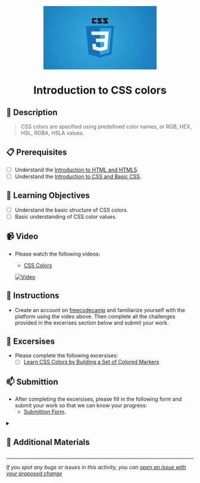 <div align="center">
    <img src="../images/css.jpg" alt="Logo" height="170" align="center">
    <h1 align="center">Introduction to CSS colors</h1>
</div>

## 📝 Description
> CSS colors are specified using predefined color names, or RGB, HEX, HSL, RGBA, HSLA values.

## 📋 Prerequisites
- [ ] Understand the [Introduction to HTML and HTML5](https://github.com/Kick-StartDev/web-development-basic-curriculum/blob/responsive-web-design/responsive-web-design/introduction-to-html-and-html5.md).
- [ ] Understand the [Introduction to CSS and Basic CSS](https://github.com/Kick-StartDev/web-development-basic-curriculum/blob/responsive-web-design/responsive-web-design/introduction-to-css-and-basic-css.md).

## 🎯 Learning Objectives
- [ ] Understand the basic structure of CSS colors.
- [ ] Basic understanding of CSS color values.

## 📹 Video

- Please watch the following videos:
    - <a href="https://www.youtube.com/watch?v=srg4sIbzE1k" target="_blank">CSS Colors</a>

    [![Video](https://img.youtube.com/vi/srg4sIbzE1k/0.jpg)](https://www.youtube.com/watch?v=srg4sIbzE1k)

## 🔧 Instructions
- Create an account on [freecodecamp](freecodecamp.org) and familiarize yourself with the platform using the video above.
Then complete all the challenges provided in the excerises section below and submit your work.

## 🚀 Excersises
- Please complete the following excersises:
    - [ ] [Learn CSS Colors by Building a Set of Colored Markers](https://www.freecodecamp.org/learn/2022/responsive-web-design/learn-css-colors-by-building-a-set-of-colored-markers/step-1)

## 📫 Submittion
- After completing the excersises, please fill in the following form and submit your work so that we can know your progress:
    - [Submittion Form](https://airtable.com/shrTKszJIyALWIPnb).

<details>
    <summary>
        <h2>📌 Additional Materials</h2>
    </summary>
    <hr style="height:1px;border-width:0;color:gray;background-color:dark">
    <i>
        These are all optional, but if you're interested in exploring this topic further, here are some resources to help you.
    </i>

<br>
    <ul>
        <li><a href="https://www.w3schools.com/css/" target="_blank">W3Schools CSS Tutorial</a></li>
        <li><a href="https://www.youtube.com/watch?v=AQnR5TtXvZk" target="_blank">CSS Crash Course For Absolute Beginners</a></li>
        <li><a href="https://www.youtube.com/watch?v=1Rs2ND1ryYc" target="_blank">CSS Tutorial - Zero to Hero (Complete Course)</a></li>
        <li><a href="https://www.youtube.com/watch?v=9DCpQG1KVGk" target="_blank">How to use freecodecamp</a></li>
    </ul>
</details>

------

_If you spot any bugs or issues in this activity, you can [open an issue with your proposed change](https://github.com/Kick-StartDev/web-development-basic-curriculum/issues/new)_